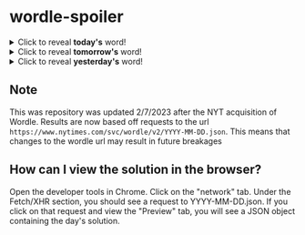 # wordle-spoiler

<details>
  <summary>Click to reveal <b>today's</b> word!</summary>
  <br>
  <b> early </b>
</details>

<details>
  <summary>Click to reveal <b>tomorrow's</b> word!</summary>
  <br>
  <b> cheer </b>
</details>

<details>
  <summary>Click to reveal <b>yesterday's</b> word!</summary>
  <br>
  <b> clone </b>
</details>

## Note
This was repository was updated 2/7/2023 after the NYT acquisition of Wordle. Results are now based off requests to the url `https://www.nytimes.com/svc/wordle/v2/YYYY-MM-DD.json`. This means that changes to the wordle url may result in future breakages

## How can I view the solution in the browser?
Open the developer tools in Chrome. Click on the "network" tab. Under the Fetch/XHR section, you should see a request to YYYY-MM-DD.json. If you click on that request and view the "Preview" tab, you will see a JSON object containing the day's solution.